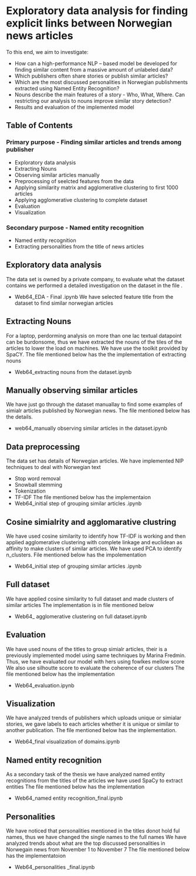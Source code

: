 
# Exploratory data analysis for finding explicit links between Norwegian news articles 

To this end, we aim to investigate:
-	How can a high-performance NLP – based model be developed for finding similar content from a massive amount of unlabeled data?
-	Which publishers often share stories or publish similar articles? 
-	Which are the most discussed personalities in Norwegian publishments extracted using Named Entity Recognition?
-	 Nouns describe the main features of a story - Who, What, Where. Can restricting our analysis to nouns improve similar story detection?
-	Results and evaluation of the implemented model




## Table of Contents
### Primary purpose - Finding similar articles and trends among publisher
- Exploratory data analysis
- Extracting Nouns
- Observing similar articles manually
- Preprocessing of seelcted features from the data
- Applying similarity matrix and agglomerative clustering to first 1000 articles
- Applying agglomerative clustering to complete dataset
- Evaluation
- Visualization
### Secondary purpose - Named entity recognition
- Named entity recognition
- Extracting personalities from the title of news articles

## Exploratory data analysis
The data set is owned by a private company, to evaluate what the dataset contains we performed a detailed investigation on the dataset in the file .
- Web64_EDA - Final .ipynb
We have selected feature title from the dataset to find similar norwegian articles
## Extracting Nouns
For a laptop, perdorming analysis on more than one lac textual datapoint can be burdonsome, thus we have extracted the nouns of the tiles of the articles to lower the load on machines.
We have use the toolkit provided by SpaCY. The file mentioned below has the the implementation of extracting nouns

- Web64_extracting nouns from the dataset.ipynb

## Manually observing similar articles
We have just go through the dataset manuallay to find some examples of simialr articles published by Norwegian news. The file mentioned below has the details.
- web64_manually observing similar articles in the dataset.ipynb
## Data preprocessing 
The data set has details of Norwegian articles. We have implemented NlP techniques to deal with Norwegian text
- Stop word removal
- Snowball stemming
- Tokenization
- TF-IDF
The file mentioned below has the implementaion
- Web64_initial step of grouping similar articles .ipynb
## Cosine simialrity and agglomarative clustring
We have used cosine similarity to identify how TF-IDF is working
and then applied agglomerative clustering with complete linkage and euclidean as affinity to make clusters of similar articles. We have used PCA to identify n_clusters.
File mentioned below has the impolementation
- Web64_initial step of grouping similar articles .ipynb
## Full dataset
We have applied cosine similarity to full dataset and made clusters of similar articles
The implementation is in file mentioned below
- Web64_ agglomerative clustering on full dataset.ipynb
## Evaluation
We have used nouns of the titles to group simialr articles, their is a previously implemented model using same techniques by Marina Fredmin.
Thus, we have evaluated our model with hers using fowlkes mellow score
We also use silhoutte score to evaluate the coherence of our clusters
The file mentioned below has the implementation
- Web64_evaluation.ipynb
## Visualization
We have analyzed trends of publishers which uploads unique or simialar stories, we gave labels to each articles whether it is unique or similar to another publication.
The file mentioned below has the implementation.
- Web64_final visualization of domains.ipynb 
## Named entity recognition
As a secondary task of the thesis we have analyzed named entity recognitions from the titles of the articles
we have used SpaCy to extract entities
The file mentioned below has the implementation
- Web64_named entity recognition_final.ipynb
## Personalities
We have noticed that personalities mentioned in the titles donot hold ful names, thus we have changed the single names to the full names
We have analyzed trends about what are the top discussed personalities in Norwegain news from November 1 to November 7
The file mentioned below has the implementatoion
- Web64_personalities _final.ipynb